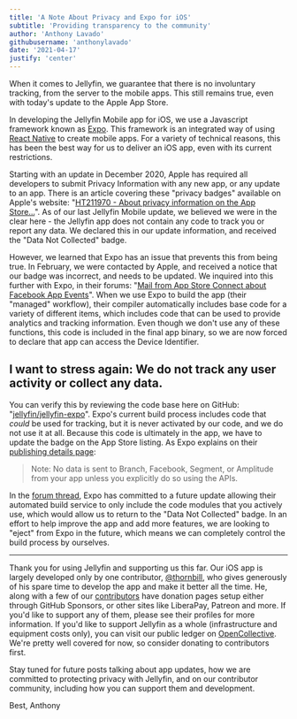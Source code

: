 ```yaml
---
title: 'A Note About Privacy and Expo for iOS'
subtitle: 'Providing transparency to the community'
author: 'Anthony Lavado'
githubusername: 'anthonylavado'
date: '2021-04-17'
justify: 'center'
---
```


When it comes to Jellyfin, we guarantee that there is no involuntary tracking, from the server to the mobile apps. This still remains true, even with today's update to the Apple App Store.

<!--more-->

In developing the Jellyfin Mobile app for iOS, we use a Javascript framework known as [Expo](https://expo.io). This framework is an integrated way of using [React Native](https://reactnative.dev) to create mobile apps. For a variety of technical reasons, this has been the best way for us to deliver an iOS app, even with its current restrictions.

Starting with an update in December 2020, Apple has required all developers to submit Privacy Information with any new app, or any update to an app. There is an article covering these "privacy badges" available on Apple's website: "[HT211970 - About privacy information on the App Store...](https://support.apple.com/en-ca/HT211970)". As of our last Jellyfin Mobile update, we believed we were in the clear here - the Jellyfin app does not contain any code to track you or report any data. We declared this in our update information, and received the "Data Not Collected" badge.

However, we learned that Expo has an issue that prevents this from being true. In February, we were contacted by Apple, and received a notice that our badge was incorrect, and needs to be updated. We inquired into this further with Expo, in their forums: "[Mail from App Store Connect about Facebook App Events](https://forums.expo.io/t/mail-from-app-store-connect-about-facebook-app-events/48927)". When we use Expo to build the app (their "managed" workflow), their compiler automatically includes base code for a variety of different items, which includes code that can be used to provide analytics and tracking information. Even though we don't use any of these functions, this code is included in the final app binary, so we are now forced to declare that app can access the Device Identifier.

## I want to stress again: **We do not track any user activity or collect any data.**

You can verify this by reviewing the code base here on GitHub: "[jellyfin/jellyfin-expo](https://github.com/jellyfin/jellyfin-expo)". Expo's current build process includes code that _could_ be used for tracking, but it is never activated by our code, and we do not use it at all. Because this code is ultimately in the app, we have to update the badge on the App Store listing. As Expo explains on their [publishing details page](https://docs.expo.io/distribution/app-stores/#ios-specific-guidelines):
>Note: No data is sent to Branch, Facebook, Segment, or Amplitude from your app unless you explicitly do so using the APIs. 

In the [forum thread](https://forums.expo.io/t/mail-from-app-store-connect-about-facebook-app-events/48927), Expo has committed to a future update allowing their automated build service to only include the code modules that you actively use, which would allow us to return to the "Data Not Collected" badge. In an effort to help improve the app and add more features, we are looking to "eject" from Expo in the future, which means we can completely control the build process by ourselves.

---

Thank you for using Jellyfin and supporting us this far. Our iOS app is largely developed only by one contributor, [@thornbill](https://github.com/thornbill), who gives generously of his spare time to develop the app and make it better all the time. He, along with a few of our [contributors](https://github.com/orgs/jellyfin/people) have donation pages setup either through GitHub Sponsors, or other sites like LiberaPay, Patreon and more. If you'd like to support any of them, please see their profiles for more information. If you'd like to support Jellyfin as a whole (infrastructure and equipment costs only), you can visit our public ledger on [OpenCollective](https://opencollective.com/jellyfin). We're pretty well covered for now, so consider donating to contributors first.

Stay tuned for future posts talking about app updates, how we are committed to protecting privacy with Jellyfin, and on our contributor community, including how you can support them and development.

Best,
Anthony
